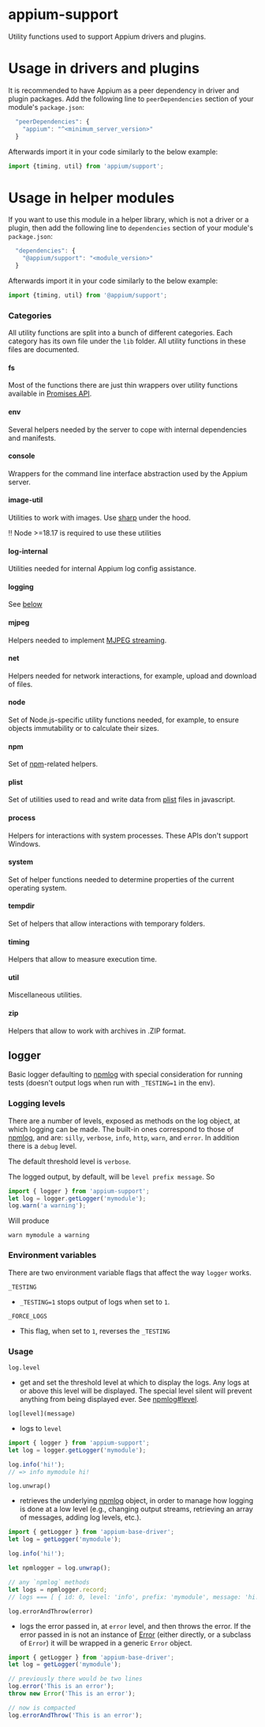 # appium-support

Utility functions used to support Appium drivers and plugins.

# Usage in drivers and plugins

It is recommended to have Appium as a peer dependency in driver and plugin packages.
Add the following line to `peerDependencies` section of your module's `package.json`:

```js
  "peerDependencies": {
    "appium": "^<minimum_server_version>"
  }
```

Afterwards import it in your code similarly to the below example:

```js
import {timing, util} from 'appium/support';
```

# Usage in helper modules

If you want to use this module in a helper library, which is not a driver or a plugin,
then add the following line to `dependencies` section of your module's `package.json`:

```js
  "dependencies": {
    "@appium/support": "<module_version>"
  }
```

Afterwards import it in your code similarly to the below example:

```js
import {timing, util} from '@appium/support';
```

### Categories

All utility functions are split into a bunch of different categories. Each category has its own file under the `lib` folder. All utility functions in these files are documented.

#### fs

Most of the functions there are just thin wrappers over utility functions available in [Promises API](https://nodejs.org/api/fs.html#promises-api).

#### env

Several helpers needed by the server to cope with internal dependencies and manifests.

#### console

Wrappers for the command line interface abstraction used by the Appium server.

#### image-util

Utilities to work with images. Use [sharp](https://github.com/lovell/sharp) under the hood.

:bangbang: Node >=18.17 is required to use these utilities

#### log-internal

Utilities needed for internal Appium log config assistance.

#### logging

See [below](#logger)

#### mjpeg

Helpers needed to implement [MJPEG streaming](https://en.wikipedia.org/wiki/Motion_JPEG#Video_streaming).

#### net

Helpers needed for network interactions, for example, upload and download of files.

#### node

Set of Node.js-specific utility functions needed, for example, to ensure objects immutability or to calculate their sizes.

#### npm

Set of [npm](https://en.wikipedia.org/wiki/Npm_(software))-related helpers.

#### plist

Set of utilities used to read and write data from [plist](https://en.wikipedia.org/wiki/Property_List) files in javascript.

#### process

Helpers for interactions with system processes. These APIs don't support Windows.

#### system

Set of helper functions needed to determine properties of the current operating system.

#### tempdir

Set of helpers that allow interactions with temporary folders.

#### timing

Helpers that allow to measure execution time.

#### util

Miscellaneous utilities.

#### zip

Helpers that allow to work with archives in .ZIP format.


## logger

Basic logger defaulting to [npmlog](https://github.com/npm/npmlog) with special consideration for running
tests (doesn't output logs when run with `_TESTING=1` in the env).

### Logging levels

There are a number of levels, exposed as methods on the log object, at which logging can be made. The built-in ones correspond to those of [npmlog](https://github.com/npm/npmlog#loglevelprefix-message-), and are:
`silly`, `verbose`, `info`, `http`, `warn`, and `error`. In addition there is a `debug` level.

The default threshold level is `verbose`.

The logged output, by default, will be `level prefix message`. So

```js
import { logger } from 'appium-support';
let log = logger.getLogger('mymodule');
log.warn('a warning');`
```

Will produce

```shell
warn mymodule a warning
```

### Environment variables

There are two environment variable flags that affect the way `logger` works.

`_TESTING`

- `_TESTING=1` stops output of logs when set to `1`.

`_FORCE_LOGS`

- This flag, when set to `1`, reverses the `_TESTING`


### Usage

`log.level`

- get and set the threshold level at which to display the logs. Any logs at or above this level will be displayed. The special level silent will prevent anything from being displayed ever. See [npmlog#level](https://github.com/npm/npmlog#loglevel).

`log[level](message)`

- logs to `level`
```js
import { logger } from 'appium-support';
let log = logger.getLogger('mymodule');

log.info('hi!');
// => info mymodule hi!
```

`log.unwrap()`

- retrieves the underlying [npmlog](https://github.com/npm/npmlog) object, in order to manage how logging is done at a low level (e.g., changing output streams, retrieving an array of messages, adding log levels, etc.).

```js
import { getLogger } from 'appium-base-driver';
let log = getLogger('mymodule');

log.info('hi!');

let npmlogger = log.unwrap();

// any `npmlog` methods
let logs = npmlogger.record;
// logs === [ { id: 0, level: 'info', prefix: 'mymodule', message: 'hi!', messageRaw: [ 'hi!' ] }]
```

`log.errorAndThrow(error)`

- logs the error passed in, at `error` level, and then throws the error. If the error passed in is not an instance of [Error](https://nodejs.org/api/errors.html#errors_class_error) (either directly, or a subclass of `Error`) it will be wrapped in a generic `Error` object.

```js
import { getLogger } from 'appium-base-driver';
let log = getLogger('mymodule');

// previously there would be two lines
log.error('This is an error');
throw new Error('This is an error');

// now is compacted
log.errorAndThrow('This is an error');
```
